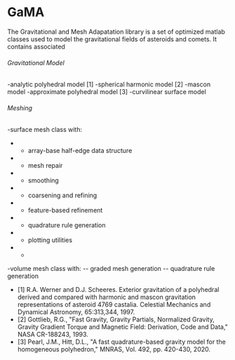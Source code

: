 # GaMA
The Gravitational and Mesh Adapatation library is a set of optimized matlab classes used to model the gravitational fields of asteroids and comets. It contains associated 

###### Gravitational Model
-analytic polyhedral model [1]
-spherical harmonic model [2]
-mascon model 
-approximate polyhedral model [3]
-curvilinear surface model

###### Meshing
-surface mesh class with:
- - array-base half-edge data structure
- - mesh repair
- - smoothing
- - coarsening and refining
- - feature-based refinement
- - quadrature rule generation
- - plotting utilities
- -
-volume mesh class with:
-- graded mesh generation
-- quadrature rule generation
- [1] R.A. Werner and D.J. Scheeres. Exterior gravitation of a polyhedral derived and compared with harmonic and mascon gravitation representations of asteroid 4769 castalia. Celestial Mechanics and Dynamical Astronomy, 65:313,344, 1997.
- [2] Gottlieb, R.G., "Fast Gravity, Gravity Partials, Normalized Gravity, Gravity Gradient Torque and Magnetic Field: Derivation, Code and Data," NASA CR-188243, 1993.
- [3] Pearl, J.M., Hitt, D.L., "A fast quadrature-based gravity model for the homogeneous polyhedron," MNRAS, Vol. 492, pp. 420-430, 2020.
